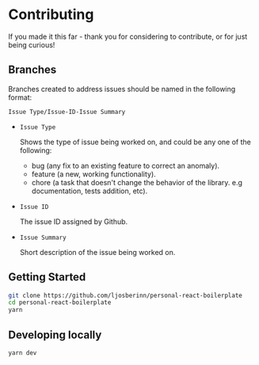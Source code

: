 # Contributing

If you made it this far - thank you for considering to contribute, or for just being curious!

## Branches

Branches created to address issues should be named in the following format:

`Issue Type/Issue-ID-Issue Summary`

- `Issue Type`

  Shows the type of issue being worked on, and could be any one of the following:

  - bug (any fix to an existing feature to correct an anomaly).
  - feature (a new, working functionality).
  - chore (a task that doesn't change the behavior of the library. e.g documentation, tests addition, etc).

- `Issue ID`

  The issue ID assigned by Github.

- `Issue Summary`

  Short description of the issue being worked on.

## Getting Started

```sh
git clone https://github.com/ljosberinn/personal-react-boilerplate
cd personal-react-boilerplate
yarn
```

## Developing locally

```sh
yarn dev
```

